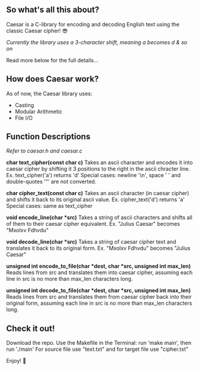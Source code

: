 ## So what's all this about?
Caesar is a C-library for encoding and decoding English text using the classic Caesar cipher! :sunglasses:

*Currently the library uses a 3-character shift, meaning a becomes d & so on*

Read more below for the full details...

## How does Caesar work?
As of now, the Caesar library uses:
* Casting
* Modular Arithmetic
* File I/O


## Function Descriptions
*Refer to caesar.h and caesar.c*

**char text_cipher(const char c)**
Takes an ascii character and encodes it into caesar cipher by shifting it 3 positions to the right in the ascii chracter line. 
Ex. text_cipher('a') returns 'd'
Special cases: newline '\n', space ' ' and double-quotes '\"' are not converted.

**char cipher_text(const char c)** 
Takes an ascii character (in caesar cipher) and shifts it back to its original ascii value.
Ex. cipher_text('d') returns 'a'
Special cases: same as text_cipher

**void encode_line(char \*src)**
Takes a string of ascii characters and shifts all of them to their caesar cipher equivalent.
Ex. "Julius Caesar" becomes "Mxolxv Fdhvdu"

**void decode_line(char \*src)**
Takes a string of caesar cipher text and translates it back to its original form.
Ex. "Mxolxv Fdhvdu" becomes "Julius Caesar"

**unsigned int encode_to_file(char \*dest, char \*src, unsigned int max_len)**
Reads lines from src and translates them into caesar cipher, assuming each line in src is no more than max_len characters long.

**unsigned int decode_to_file(char \*dest, char \*src, unsigned int max_len)**
Reads lines from src and translates them from caesar cipher back into their original form, assuming each line in src is no more than max_len characters long.

## Check it out!
Download the repo. Use the Makefile in the Terminal: run 'make main', then run './main'
For source file use "text.txt" and for target file use "cipher.txt"

Enjoy! :tada:

